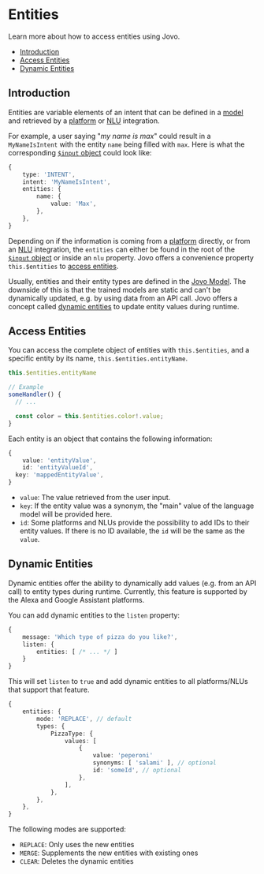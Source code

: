 # Entities

Learn more about how to access entities using Jovo.
- [Introduction](#introduction)
- [Access Entities](#access-entities)
- [Dynamic Entities](#dynamic-entities)

## Introduction

Entities are variable elements of an intent that can be defined in a [model](./models.md) and retrieved by a [platform](./platforms.md) or [NLU](./nlu.md) integration.

For example, a user saying "*my name is max*" could result in a `MyNameIsIntent` with the entity `name` being filled with `max`. Here is what the corresponding [`$input` object](./input.md) could look like:

```typescript
{
	type: 'INTENT',
	intent: 'MyNameIsIntent',
	entities: {
		name: {
			value: 'Max',
		},
	},
}
```

Depending on if the information is coming from a [platform](./platforms.md) directly, or from an [NLU](./nlu.md) integration, the `entities` can either be found in the root of the [`$input` object](./input.md) or inside an `nlu` property. Jovo offers a convenience property `this.$entities` to [access entities](#access-entities).

Usually, entities and their entity types are defined in the [Jovo Model](./models.md). The downside of this is that the trained models are static and can't be dynamically updated, e.g. by using data from an API call. Jovo offers a concept called [dynamic entities](#dynamic-entities) to update entity values during runtime.


## Access Entities

You can access the complete object of entities with `this.$entities`, and a specific entity by its name, `this.$entities.entityName`.

```typescript
this.$entities.entityName

// Example
someHandler() {
  // ...

  const color = this.$entities.color!.value;  
}
```

Each entity is an object that contains the following information:

```typescript
{
	value: 'entityValue',
	id: 'entityValueId',
  key: 'mappedEntityValue',
}
```
* `value`: The value retrieved from the user input.
* `key`: If the entity value was a synonym, the "main" value of the language model will be provided here.
* `id`: Some platforms and NLUs provide the possibility to add IDs to their entity values. If there is no ID available, the `id` will be the same as the `value`.


## Dynamic Entities

Dynamic entities offer the ability to dynamically add values (e.g. from an API call) to entity types during runtime. Currently, this feature is supported by the Alexa and Google Assistant platforms.

You can add dynamic entities to the `listen` property:

```typescript
{
	message: 'Which type of pizza do you like?',
	listen: {
		entities: [ /* ... */ ]
	}
}
```

This will set `listen` to `true` and add dynamic entities to all platforms/NLUs that support that feature.

```typescript
{
	entities: {
		mode: 'REPLACE', // default
		types: {
			PizzaType: {
				values: [
					{
						value: 'peperoni'
						synonyms: [ 'salami' ], // optional
						id: 'someId', // optional
					},
				],
			},
		},
	},
}
```

The following modes are supported:

* `REPLACE`: Only uses the new entities
* `MERGE`: Supplements the new entities with existing ones
* `CLEAR`: Deletes the dynamic entities
